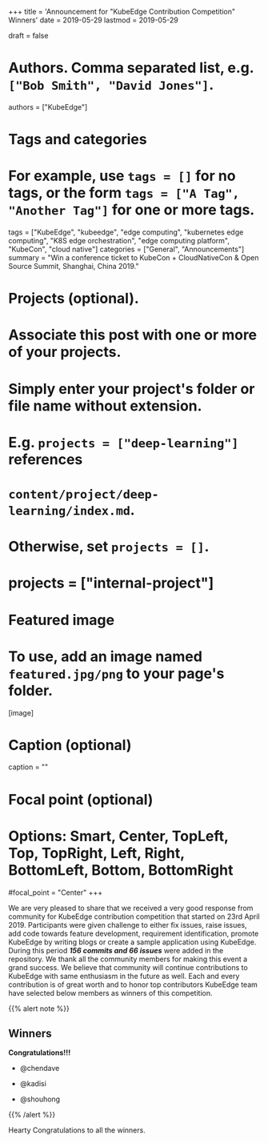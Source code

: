 +++
title = 'Announcement for "KubeEdge Contribution Competition" Winners'
date = 2019-05-29
lastmod = 2019-05-29

draft = false

# Authors. Comma separated list, e.g. `["Bob Smith", "David Jones"]`.
authors = ["KubeEdge"]

# Tags and categories
# For example, use `tags = []` for no tags, or the form `tags = ["A Tag", "Another Tag"]` for one or more tags.
tags = ["KubeEdge", "kubeedge", "edge computing", "kubernetes edge computing", "K8S edge orchestration", "edge computing platform", "KubeCon", "cloud native"]
categories = ["General", "Announcements"]
summary = "Win a conference ticket to KubeCon + CloudNativeCon & Open Source Summit, Shanghai, China 2019."

# Projects (optional).
#   Associate this post with one or more of your projects.
#   Simply enter your project's folder or file name without extension.
#   E.g. `projects = ["deep-learning"]` references 
#   `content/project/deep-learning/index.md`.
#   Otherwise, set `projects = []`.
# projects = ["internal-project"]

# Featured image
# To use, add an image named `featured.jpg/png` to your page's folder. 
[image]
  # Caption (optional)
  caption = ""

  # Focal point (optional)
  # Options: Smart, Center, TopLeft, Top, TopRight, Left, Right, BottomLeft, Bottom, BottomRight
  #focal_point = "Center"
+++




We are very pleased to share that we received a very good response from community for KubeEdge contribution competition that started on 23rd April 2019. Participants were given challenge to either fix issues, raise issues, add code towards feature development, requirement identification, promote KubeEdge by writing blogs or create a sample application using KubeEdge. During this period ***156 commits and 66 issues*** were added in the repository. We thank all the community members for making this event a grand success. We believe that community will continue contributions to KubeEdge with same enthusiasm in the future as well. Each and every contribution is of great worth and to honor top contributors KubeEdge team have selected below members as winners of this competition. 


{{% alert note %}}
## **Winners**

**Congratulations!!!**

- @chendave

- @kadisi

- @shouhong


{{% /alert %}}

Hearty Congratulations to all the winners.
